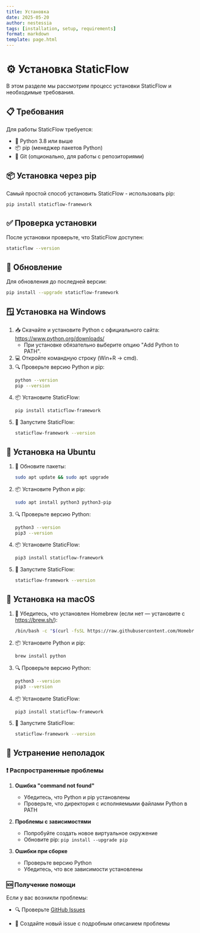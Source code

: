 ```yaml
---
title: Установка
date: 2025-05-20
author: nestessia
tags: [installation, setup, requirements]
format: markdown
template: page.html
---
```


# ⚙️ Установка StaticFlow

В этом разделе мы рассмотрим процесс установки StaticFlow и необходимые требования.

## 📋 Требования

Для работы StaticFlow требуется:

- 🐍 Python 3.8 или выше
- 📦 pip (менеджер пакетов Python)
- 🔧 Git (опционально, для работы с репозиториями)

## 📦 Установка через pip

Самый простой способ установить StaticFlow - использовать pip:

```bash
pip install staticflow-framework
```

## ✅ Проверка установки

После установки проверьте, что StaticFlow доступен:

```bash
staticflow --version
```

## 🔄 Обновление

Для обновления до последней версии:

```bash
pip install --upgrade staticflow-framework
```

## 🪟 Установка на Windows

1. 📥 Скачайте и установите Python с официального сайта: https://www.python.org/downloads/
   - При установке обязательно выберите опцию "Add Python to PATH".
2. 💻 Откройте командную строку (Win+R → cmd).
3. 🔍 Проверьте версию Python и pip:
   ```bash
   python --version
   pip --version
   ```
4. 📦 Установите StaticFlow:
   ```bash
   pip install staticflow-framework
   ```
5. 🚀 Запустите StaticFlow:
   ```bash
   staticflow-framework --version
   ```

## 🐧 Установка на Ubuntu

1. 🔄 Обновите пакеты:
   ```bash
   sudo apt update && sudo apt upgrade
   ```
2. 📦 Установите Python и pip:
   ```bash
   sudo apt install python3 python3-pip
   ```
3. 🔍 Проверьте версию Python:
   ```bash
   python3 --version
   pip3 --version
   ```
4. 📦 Установите StaticFlow:
   ```bash
   pip3 install staticflow-framework
   ```
5. 🚀 Запустите StaticFlow:
   ```bash
   staticflow-framework --version
   ```

## 🍎 Установка на macOS

1. 🍺 Убедитесь, что установлен Homebrew (если нет — установите с https://brew.sh/):
   ```bash
   /bin/bash -c "$(curl -fsSL https://raw.githubusercontent.com/Homebrew/install/HEAD/install.sh)"
   ```
2. 📦 Установите Python и pip:
   ```bash
   brew install python
   ```
3. 🔍 Проверьте версию Python:
   ```bash
   python3 --version
   pip3 --version
   ```
4. 📦 Установите StaticFlow:
   ```bash
   pip3 install staticflow-framework
   ```
5. 🚀 Запустите StaticFlow:
   ```bash
   staticflow-framework --version
   ```

## 🔧 Устранение неполадок

### ❗ Распространенные проблемы

1. **Ошибка "command not found"**
   - Убедитесь, что Python и pip установлены
   - Проверьте, что директория с исполняемыми файлами Python в PATH

2. **Проблемы с зависимостями**
   - Попробуйте создать новое виртуальное окружение
   - Обновите pip: `pip install --upgrade pip`

3. **Ошибки при сборке**
   - Проверьте версию Python
   - Убедитесь, что все зависимости установлены

### 🆘 Получение помощи

Если у вас возникли проблемы:

- 🔍 Проверьте [GitHub Issues](https://github.com/nestessia/StaticFlow-diploma/issues)

- 📝 Создайте новый issue с подробным описанием проблемы

